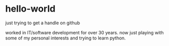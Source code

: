 # hello-world
just trying to get a handle on github

worked in IT/software development for over 30 years. now just playing with some of my personal interests and trying to learn python.

